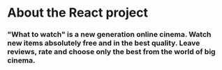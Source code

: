 # About the React project

### "What to watch" is a new generation online cinema. Watch new items absolutely free and in the best quality. Leave reviews, rate and choose only the best from the world of big cinema.
